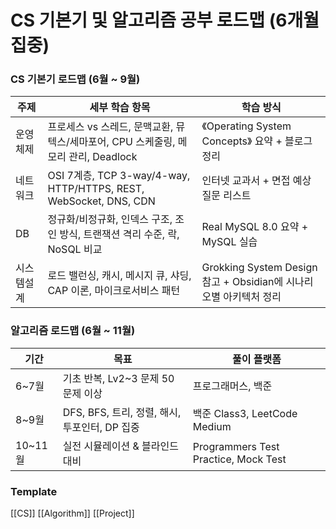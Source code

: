 # CS 기본기 및 알고리즘 공부 로드맵 (6개월 집중)

### CS 기본기 로드맵 (6월 ~ 9월)

| 주제    | 세부 학습 항목                                                        | 학습 방식                                               |
| ----- | --------------------------------------------------------------- | --------------------------------------------------- |
| 운영체제  | 프로세스 vs 스레드, 문맥교환, 뮤텍스/세마포어, CPU 스케줄링, 메모리 관리, Deadlock         | 《Operating System Concepts》 요약 + 블로그 정리             |
| 네트워크  | OSI 7계층, TCP 3-way/4-way, HTTP/HTTPS, REST, WebSocket, DNS, CDN | 인터넷 교과서 + 면접 예상 질문 리스트                              |
| DB    | 정규화/비정규화, 인덱스 구조, 조인 방식, 트랜잭션 격리 수준, 락, NoSQL 비교                | Real MySQL 8.0 요약 + MySQL 실습                        |
| 시스템설계 | 로드 밸런싱, 캐시, 메시지 큐, 샤딩, CAP 이론, 마이크로서비스 패턴                       | Grokking System Design 참고 + Obsidian에 시나리오별 아키텍처 정리 |

### 알고리즘 로드맵 (6월 ~ 11월)

| 기간     | 목표                                | 풀이 플랫폼                               |
| ------ | --------------------------------- | ------------------------------------ |
| 6~7월   | 기초 반복, Lv2~3 문제 50문제 이상           | 프로그래머스, 백준                           |
| 8~9월   | DFS, BFS, 트리, 정렬, 해시, 투포인터, DP 집중 | 백준 Class3, LeetCode Medium           |
| 10~11월 | 실전 시뮬레이션 & 블라인드 대비                | Programmers Test Practice, Mock Test |

### Template
[[CS]]
[[Algorithm]] 
[[Project]]